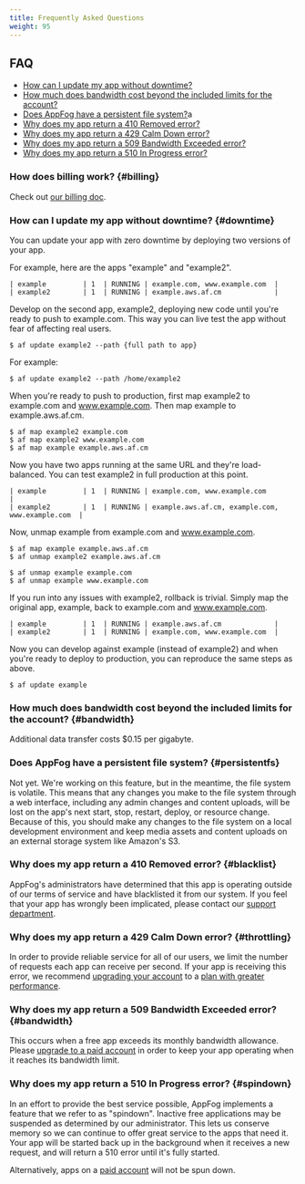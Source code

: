 ```yaml
---
title: Frequently Asked Questions
weight: 95
---
```

## FAQ

* [How can I update my app without downtime?](#downtime)
* [How much does bandwidth cost beyond the included limits for the account?](#bandwidth)
* [Does AppFog have a persistent file system?](#persistentfs)a
* [Why does my app return a 410 Removed error?](#blacklist)
* [Why does my app return a 429 Calm Down error?](#throttling)
* [Why does my app return a 509 Bandwidth Exceeded error?](#bandwidth)
* [Why does my app return a 510 In Progress error?](#spindown)

### How does billing work? {#billing}

Check out [our billing doc](/billing).

### How can I update my app without downtime? {#downtime}

You can update your app with zero downtime by deploying two versions of your app.

For example, here are the apps "example" and "example2".

    | example         | 1  | RUNNING | example.com, www.example.com  |
    | example2        | 1  | RUNNING | example.aws.af.cm             |

Develop on the second app, example2, deploying new code until you're ready to push to example.com. This way you can live test the app without fear of affecting real users. 

    $ af update example2 --path {full path to app}

For example:

    $ af update example2 --path /home/example2

When you're ready to push to production, first map example2 to example.com and www.example.com. Then map example to example.aws.af.cm.

    $ af map example2 example.com 
    $ af map example2 www.example.com 
    $ af map example example.aws.af.cm 

Now you have two apps running at the same URL and they're load-balanced. You can test example2 in full production at this point.

    | example         | 1  | RUNNING | example.com, www.example.com                     |
    | example2        | 1  | RUNNING | example.aws.af.cm, example.com, www.example.com  |

Now, unmap example from example.com and www.example.com.

    $ af map example example.aws.af.cm 
    $ af unmap example2 example.aws.af.cm 

    $ af unmap example example.com 
    $ af unmap example www.example.com 

If you run into any issues with example2, rollback is trivial. Simply map the original app, example, back to example.com and www.example.com. 

    | example         | 1  | RUNNING | example.aws.af.cm             |
    | example2        | 1  | RUNNING | example.com, www.example.com  |

 Now you can develop against example (instead of example2) and when you're ready to deploy to production, you can reproduce the same steps as above.

    $ af update example

### How much does bandwidth cost beyond the included limits for the account? {#bandwidth}

Additional data transfer costs $0.15 per gigabyte.

### Does AppFog have a persistent file system? {#persistentfs}

Not yet. We're working on this feature, but in the meantime, the file system is volatile. This means that any changes you make to the file system through a web interface, including any admin changes and content uploads, will be lost on the app's next start, stop, restart, deploy, or resource change. Because of this, you should make any changes to the file system on a local development environment and keep media assets and content uploads on an external storage system like Amazon's S3. 

### Why does my app return a 410 Removed error? {#blacklist}

AppFog's administrators have determined that this app is operating outside of our terms of service and have blacklisted it from our system. If you feel that your app has wrongly been implicated, please contact our [support department](https://support.appfog.com/).

### Why does my app return a 429 Calm Down error? {#throttling}

In order to provide reliable service for all of our users, we limit the number of requests each app can receive per second. If your app is receiving this error, we recommend [upgrading your account](https://console.appfog.com/#plans) to a [plan with greater performance](https://www.appfog.com/pricing/).

### Why does my app return a 509 Bandwidth Exceeded error? {#bandwidth}

This occurs when a free app exceeds its monthly bandwidth allowance. Please [upgrade to a paid account](https://console.appfog.com/#plans) in order to keep your app operating when it reaches its bandwidth limit.

### Why does my app return a 510 In Progress error? {#spindown}

In an effort to provide the best service possible, AppFog implements a feature that we refer to as "spindown". Inactive free applications may be suspended as determined by our administrator. This lets us conserve memory so we can continue to offer great service to the apps that need it. Your app will be started back up in the background when it receives a new request, and will return a 510 error until it's fully started.

Alternatively, apps on a [paid account](https://www.appfog.com/pricing/) will not be spun down.
